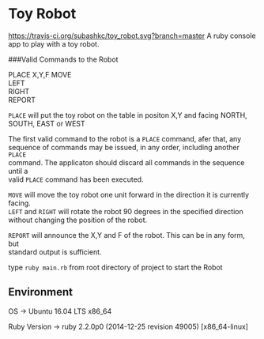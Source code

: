 # Toy Robot
https://travis-ci.org/subashkc/toy_robot.svg?branch=master
A ruby console app to play with a toy robot.

###Valid Commands to the Robot

PLACE  X,Y,F
MOVE  
LEFT  
RIGHT  
REPORT  

`PLACE`  will  put  the  toy  robot  on  the  table  in  positon  X,Y  and  facing  NORTH,  
SOUTH,  EAST  or  WEST

The  first  valid  command  to  the  robot  is  a  `PLACE`  command,  afer  that,  any  
sequence  of  commands  may  be  issued,  in  any  order,  including  another  `PLACE`  
command.  The  applicaton  should  discard  all  commands  in  the  sequence  until  a  
valid  `PLACE`  command  has  been  executed.  

`MOVE`  will  move  the  toy  robot  one  unit  forward  in  the  direction  it  is  currently  
facing.  
`LEFT`  and  `RIGHT`  will  rotate  the  robot  90  degrees  in  the  specified  direction  
without  changing  the  position  of  the  robot.  

`REPORT`  will  announce  the  X,Y  and  F  of  the  robot.  This  can  be  in  any  form,  but  
standard  output  is  sufficient. 

type `ruby main.rb` from root directory of project to start the Robot

## Environment

OS -> Ubuntu 16.04 LTS x86_64

Ruby Version -> ruby 2.2.0p0 (2014-12-25 revision 49005) [x86_64-linux]
